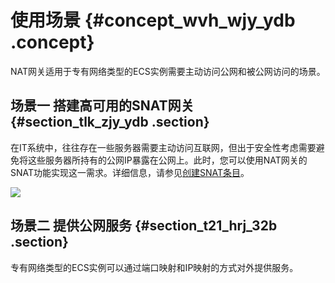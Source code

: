 # 使用场景 {#concept_wvh_wjy_ydb .concept}

NAT网关适用于专有网络类型的ECS实例需要主动访问公网和被公网访问的场景。

## 场景一 搭建高可用的SNAT网关 {#section_tlk_zjy_ydb .section}

在IT系统中，往往存在一些服务器需要主动访问互联网，但出于安全性考虑需要避免将这些服务器所持有的公网IP暴露在公网上。此时，您可以使用NAT网关的SNAT功能实现这一需求。详细信息，请参见[创建SNAT条目](../../../../intl.zh-CN/快速入门/创建SNAT条目.md#)。

![](http://static-aliyun-doc.oss-cn-hangzhou.aliyuncs.com/assets/img/13982/15619508604441_zh-CN.png)

## 场景二 提供公网服务 {#section_t21_hrj_32b .section}

专有网络类型的ECS实例可以通过端口映射和IP映射的方式对外提供服务。


